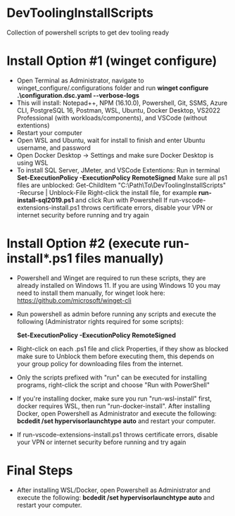 # DevToolingInstallScripts
Collection of powershell scripts to get dev tooling ready

# Install Option #1 (winget configure)

- Open Terminal as Administrator, navigate to winget_configure/.configurations folder and run **winget configure .\configuration.dsc.yaml --verbose-logs**
- This will install: Notepad++, NPM (16.10.0), Powershell, Git, SSMS, Azure CLI, PostgreSQL 16, Postman, WSL, Ubuntu, Docker Desktop, VS2022 Professional (with workloads/components), and VSCode (without extentions)
- Restart your computer
- Open WSL and Ubuntu, wait for install to finish and enter Ubuntu username, and password
- Open Docker Desktop -> Settings and make sure Docker Desktop is using WSL
- To install SQL Server, JMeter, and VSCode Extentions:
	Run in terminal **Set-ExecutionPolicy -ExecutionPolicy RemoteSigned**
        Make sure all ps1 files are unblocked: Get-ChildItem "C:\Path\To\DevToolingInstallScripts" -Recurse | Unblock-File 
        Right-click the install file, for example **run-install-sql2019.ps1** and click Run with Powershell
        If run-vscode-extensions-install.ps1 throws certificate errors, disable your VPN or internet security before running and try again
  
# Install Option #2 (execute run-install*.ps1 files manually)

- Powershell and Winget are required to run these scripts, they are already installed on Windows 11. If you are using Windows 10 you may need to install them manually, for winget look here: https://github.com/microsoft/winget-cli

- Run powershell as admin before running any scripts and execute the following (Administrator rights required for some scripts):
  
	**Set-ExecutionPolicy -ExecutionPolicy RemoteSigned**

- Right-click on each .ps1 file and click Properties, if they show as blocked make sure to Unblock them before executing them, this depends on your group policy for downloading files from the internet.
  
- Only the scripts prefixed with "run" can be executed for installing programs, right-click the script and choose "Run with PowerShell"

- If you're installing docker, make sure you run "run-wsl-install" first, docker requires WSL, then run "run-docker-install". After installing Docker, open Powershell as Administrator and execute the following: **bcdedit /set hypervisorlaunchtype auto** and restart your computer.

- If run-vscode-extensions-install.ps1 throws certificate errors, disable your VPN or internet security before running and try again

# Final Steps

- After installing WSL/Docker, open Powershell as Administrator and execute the following: **bcdedit /set hypervisorlaunchtype auto** and restart your computer.
